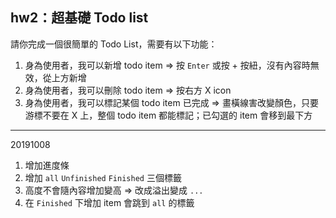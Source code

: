 ## hw2：超基礎 Todo list


請你完成一個很簡單的 Todo List，需要有以下功能：

1. 身為使用者，我可以新增 todo item => 按 `Enter` 或按 + 按紐，沒有內容時無效，從上方新增
2. 身為使用者，我可以刪除 todo item => 按右方 X icon
3. 身為使用者，我可以標記某個 todo item 已完成  => 畫橫線害改變顏色，只要游標不要在 X 上，整個 todo item 都能標記；已勾選的 item 會移到最下方

---------
20191008
1. 增加進度條
1. 增加 `all` `Unfinished` `Finished` 三個標籤
1. 高度不會隨內容增加變高 => 改成溢出變成 `... `
1. 在 `Finished` 下增加 item 會跳到 `all` 的標籤


